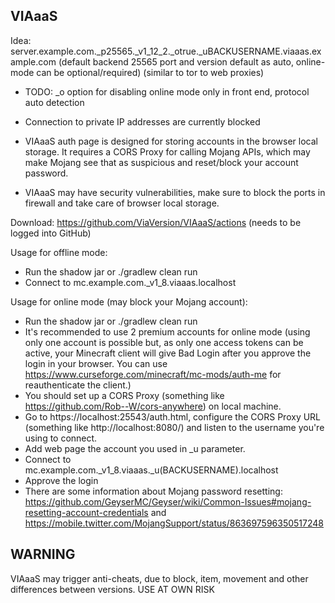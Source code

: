 VIAaaS
---
Idea: server.example.com._p25565._v1_12_2._otrue._uBACKUSERNAME.viaaas.example.com (default backend 25565 port and version
 default as auto, online-mode can be optional/required) (similar to tor to web proxies)

- TODO: _o option for disabling online mode only in front end, protocol auto detection

- Connection to private IP addresses are currently blocked

- VIAaaS auth page is designed for storing accounts in the browser local storage.
 It requires a CORS Proxy for calling Mojang APIs, which may make Mojang see that
 as suspicious and reset/block your account password.

- VIAaaS may have security vulnerabilities, make sure to block the ports in firewall and take care of browser local storage.

Download: https://github.com/ViaVersion/VIAaaS/actions (needs to be logged into GitHub)

Usage for offline mode:
- Run the shadow jar or ./gradlew clean run
- Connect to mc.example.com._v1_8.viaaas.localhost

Usage for online mode (may block your Mojang account):
- Run the shadow jar or ./gradlew clean run
- It's recommended to use 2 premium accounts for online mode (using only one account is possible but, as only one access tokens
 can be active, your Minecraft client will give Bad Login after you approve the login in your browser. You can use
 https://www.curseforge.com/minecraft/mc-mods/auth-me for reauthenticate the client.)
- You should set up a CORS Proxy (something like https://github.com/Rob--W/cors-anywhere) on local machine.
- Go to https://localhost:25543/auth.html, configure the CORS Proxy URL (something like http://localhost:8080/) and listen to
 the username you're using to connect.
- Add web page the account you used in _u parameter.
- Connect to mc.example.com._v1_8.viaaas._u(BACKUSERNAME).localhost
- Approve the login
- There are some information about Mojang password resetting: https://github.com/GeyserMC/Geyser/wiki/Common-Issues#mojang-resetting-account-credentials and https://mobile.twitter.com/MojangSupport/status/863697596350517248

## WARNING
VIAaaS may trigger anti-cheats, due to block, item, movement and other differences between versions. USE AT OWN RISK
